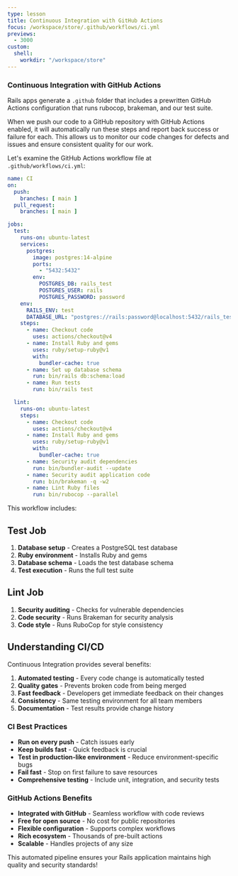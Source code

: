 ```yaml
---
type: lesson
title: Continuous Integration with GitHub Actions
focus: /workspace/store/.github/workflows/ci.yml
previews:
  - 3000
custom:
  shell:
    workdir: "/workspace/store"
---
```


### Continuous Integration with GitHub Actions

Rails apps generate a `.github` folder that includes a prewritten GitHub Actions configuration that runs rubocop, brakeman, and our test suite.

When we push our code to a GitHub repository with GitHub Actions enabled, it will automatically run these steps and report back success or failure for each. This allows us to monitor our code changes for defects and issues and ensure consistent quality for our work.

Let's examine the GitHub Actions workflow file at `.github/workflows/ci.yml`:

```yaml
name: CI
on:
  push:
    branches: [ main ]
  pull_request:
    branches: [ main ]

jobs:
  test:
    runs-on: ubuntu-latest
    services:
      postgres:
        image: postgres:14-alpine
        ports:
          - "5432:5432"
        env:
          POSTGRES_DB: rails_test
          POSTGRES_USER: rails
          POSTGRES_PASSWORD: password
    env:
      RAILS_ENV: test
      DATABASE_URL: "postgres://rails:password@localhost:5432/rails_test"
    steps:
      - name: Checkout code
        uses: actions/checkout@v4
      - name: Install Ruby and gems
        uses: ruby/setup-ruby@v1
        with:
          bundler-cache: true
      - name: Set up database schema
        run: bin/rails db:schema:load
      - name: Run tests
        run: bin/rails test

  lint:
    runs-on: ubuntu-latest
    steps:
      - name: Checkout code
        uses: actions/checkout@v4
      - name: Install Ruby and gems
        uses: ruby/setup-ruby@v1
        with:
          bundler-cache: true
      - name: Security audit dependencies
        run: bin/bundler-audit --update
      - name: Security audit application code
        run: bin/brakeman -q -w2
      - name: Lint Ruby files
        run: bin/rubocop --parallel
```

This workflow includes:

## Test Job

1. **Database setup** - Creates a PostgreSQL test database
2. **Ruby environment** - Installs Ruby and gems
3. **Database schema** - Loads the test database schema
4. **Test execution** - Runs the full test suite

## Lint Job

1. **Security auditing** - Checks for vulnerable dependencies
2. **Code security** - Runs Brakeman for security analysis
3. **Code style** - Runs RuboCop for style consistency

## Understanding CI/CD

Continuous Integration provides several benefits:

1. **Automated testing** - Every code change is automatically tested
2. **Quality gates** - Prevents broken code from being merged
3. **Fast feedback** - Developers get immediate feedback on their changes
4. **Consistency** - Same testing environment for all team members
5. **Documentation** - Test results provide change history

### CI Best Practices

- **Run on every push** - Catch issues early
- **Keep builds fast** - Quick feedback is crucial
- **Test in production-like environment** - Reduce environment-specific bugs
- **Fail fast** - Stop on first failure to save resources
- **Comprehensive testing** - Include unit, integration, and security tests

### GitHub Actions Benefits

- **Integrated with GitHub** - Seamless workflow with code reviews
- **Free for open source** - No cost for public repositories
- **Flexible configuration** - Supports complex workflows
- **Rich ecosystem** - Thousands of pre-built actions
- **Scalable** - Handles projects of any size

This automated pipeline ensures your Rails application maintains high quality and security standards!